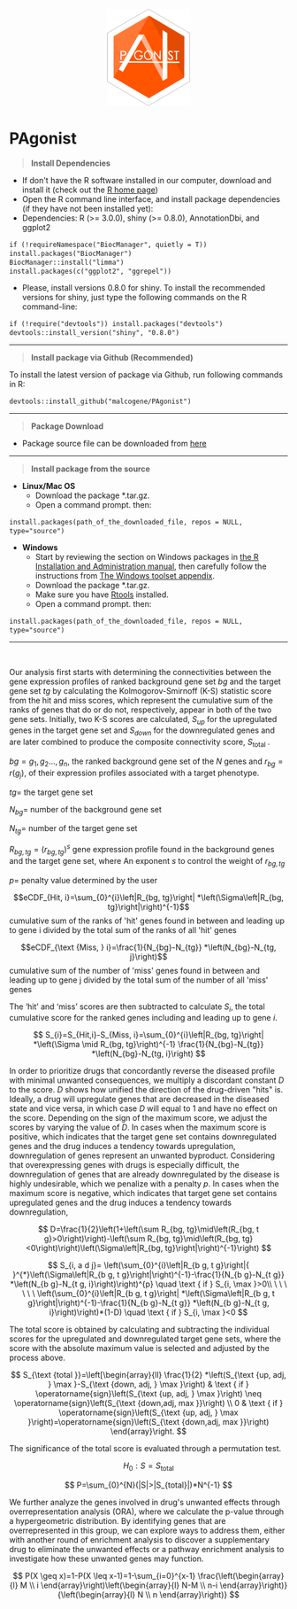 
<p align="center"><img src="https://raw.githubusercontent.com/malcogene/Tmp/master/img/PAgonist.png" style="width:150px;"></p> 
<!--... -->

# PAgonist

> **Install Dependencies**

* If don't have the R software installed in our computer, download and install it (check out the [R home page](http://www.r-project.org/))
* Open the R command line interface, and install package dependencies (if they have not been installed yet):
* Dependencies: R (>= 3.0.0), shiny (>= 0.8.0), AnnotationDbi, and ggplot2


```{r eval = FALSE}
if (!requireNamespace("BiocManager", quietly = T)) install.packages("BiocManager")
BiocManager::install("limma")
install.packages(c("ggplot2", "ggrepel"))
```
* Please, install versions 0.8.0 for shiny. <!--We are working to make the package compatible with the new versions of the packages as soon as possible.--> To install the recommended versions for shiny, just type the following commands on the R command-line:
```{r eval = FALSE}
if (!require("devtools")) install.packages("devtools")
devtools::install_version("shiny", "0.8.0")
```


----


> **Install package via Github (Recommended)**

To install the latest version of package via Github, run following commands in R:
```{r eval = FALSE}
devtools::install_github("malcogene/PAgonist")
```



----


> **Package Download**

* Package source file can be downloaded from [here](https://raw.githubusercontent.com/malcogene/PAgonist/main/R/pagonist.R)


----




> **Install package from the source**

- **Linux/Mac OS**
    - Download the package *.tar.gz.
    - Open a command prompt. then:
```{r eval = FALSE}
install.packages(path_of_the_downloaded_file, repos = NULL, type="source")
```


- **Windows**
    - Start by reviewing the section on Windows packages in [the R Installation and Administration manual](https://cran.r-project.org/doc/manuals/R-admin.html), then carefully follow the instructions from [The Windows toolset appendix](https://cran.r-project.org/doc/manuals/R-admin.html#The-Windows-toolset).
    - Download the package *.tar.gz.
    - Make sure you have [Rtools](https://cran.r-project.org/bin/windows/Rtools/) installed.
    - Open a command prompt. then:
```{r eval = FALSE}
install.packages(path_of_the_downloaded_file, repos = NULL, type="source")
```


----
<br>

Our analysis first starts with determining the connectivities between the gene expression profiles of ranked background gene set $b g$ and the target gene set $t g$ by calculating the Kolmogorov-Smirnoff (K-S) statistic score from the hit and miss scores, which represent the cumulative sum of the ranks of genes that do or do not, respectively, appear in both of the two gene sets. Initially, two K-S scores are calculated, $S_{u p}$ for the upregulated genes in the target gene set and $S_{d o w n}$ for the downregulated genes and are later combined to produce the composite connectivity score, $S_{\text {total }}$.

$bg={g_{1}, g_{2} ..., g_{n}}$, the ranked background gene set of the $N$ genes and $r_{bg}=r\left(g_{j}\right)$, of their expression profiles associated with a target phenotype.

$tg=$ the target gene set

$N_{b g}=$ number of the background gene set

$N_{t g}=$ number of the target gene set

$R_{b g, t g}=\left(r_{b g, t g}\right)^{s}$ gene expression profile found in the background genes and the target gene set, where An exponent $s$ to control the weight of $r_{b g, t g}$

$p=$ penalty value determined by the user

$$eCDF_{Hit, i}=\sum_{0}^{i}\left|R_{bg, tg}\right| *\left(\Sigma\left|R_{bg, tg}\right|\right)^{-1}$$ cumulative sum of the ranks of 'hit' genes found in between and leading up to gene i divided by the total sum of the ranks of all 'hit' genes

$$eCDF_{\text {Miss, } i}=\frac{1}{N_{bg}-N_{tg}} *\left(N_{bg}-N_{tg, j}\right)$$ cumulative sum of the number of 'miss' genes found in between and leading up to gene $\mathrm{j}$ divided by the total sum of the number of all 'miss' genes

The ‘hit’ and ‘miss’ scores are then subtracted to calculate $S_{i}$, the total cumulative score for the ranked genes including and leading up to gene $i$.


$$
S_{i}=S_{Hit,i}-S_{Miss, i}=\sum_{0}^{i}\left|R_{bg, tg}\right| *\left(\Sigma \mid R_{bg, tg}\right)^{-1} \frac{1}{N_{bg}-N_{tg}} *\left(N_{bg}-N_{tg, i}\right)
$$


In order to prioritize drugs that concordantly reverse the diseased profile with minimal unwanted consequences, we multiply a discordant constant $D$ to the score. $D$ shows how unified the direction of the drug-driven "hits" is. Ideally, a drug will upregulate genes that are decreased in the diseased state and vice versa, in which case $D$ will equal to 1 and have no effect on the score. Depending on the sign of the maximum score, we adjust the scores by varying the value of $D$. In cases when the maximum score is positive, which indicates that the target gene set contains downregulated genes and the drug induces a tendency towards upregulation, downregulation of genes represent an unwanted byproduct. Considering that overexpressing genes with drugs is especially difficult, the downregulation of genes that are already downregulated by the disease is highly undesirable, which we penalize with a penalty $p$. In cases when the maximum score is negative, which indicates that target gene set contains upregulated genes and the drug induces a tendency towards downregulation,

$$
D=\frac{1}{2}\left(1+\left(\sum R_{bg, tg}\mid\left(R_{bg, t g}>0\right)\right)-\left(\sum R_{bg, tg}\mid\left(R_{bg, tg}<0\right)\right)\left(\Sigma\left|R_{bg, tg}\right|\right)^{-1}\right)
$$



$$
S_{i, a d j}=  \left(\sum_{0}^{i}\left|R_{b g, t g}\right|{ }^{*}\left(\Sigma\left|R_{b g, t g}\right|\right)^{-1}-\frac{1}{N_{b g}-N_{t g}} *\left(N_{b g}-N_{t g, i}\right)\right)^{p} \quad  \text { if } S_{i, \max }>0\\
\ \ \ \ \ \ \left(\sum_{0}^{i}\left|R_{b g, t g}\right| *\left(\Sigma\left|R_{b g, t g}\right|\right)^{-1}-\frac{1}{N_{b g}-N_{t g}} *\left(N_{b g}-N_{t g, i}\right)\right)*(1-D) \quad \text { if } S_{i, \max }<0
$$


The total score is obtained by calculating and subtracting the individual scores for the upregulated and downregulated target gene sets, where the score with the absolute maximum value is selected and adjusted by the process above.

$$
S_{\text {total }}=\left[\begin{array}{ll}
\frac{1}{2} *\left(S_{\text {up, adj, } \max }-S_{\text {down, adj, } \max }\right) & \text { if } \operatorname{sign}\left(S_{\text {up, adj, } \max }\right) \neq \operatorname{sign}\left(S_{\text {down,adj, max }}\right) \\
0 & \text { if } \operatorname{sign}\left(S_{\text {up, adj, } \max }\right)=\operatorname{sign}\left(S_{\text {down,adj, max }}\right)
\end{array}\right.
$$

The significance of the total score is evaluated through a permutation test.

$$
H_{0}: S=S_{\text {total}} 
$$

$$
P=\sum_{0}^{N}(|S|>|S_{total}|)*N^{-1}
$$


We further analyze the genes involved in drug's unwanted effects through overrepresentation analysis (ORA), where we calculate the p-value through a hypergeometric distribution. By identifying genes that are overrepresented in this group, we can explore ways to address them, either with another round of enrichment analysis to discover a supplementary drug to eliminate the unwanted effects or a pathway enrichment analysis to investigate how these unwanted genes may function.

$$
P(X \geq x)=1-P(X \leq x-1)=1-\sum_{i=0}^{x-1} \frac{\left(\begin{array}{l}
M \\
i
\end{array}\right)\left(\begin{array}{l}
N-M \\
n-i
\end{array}\right)}{\left(\begin{array}{l}
N \\
n
\end{array}\right)}
$$
